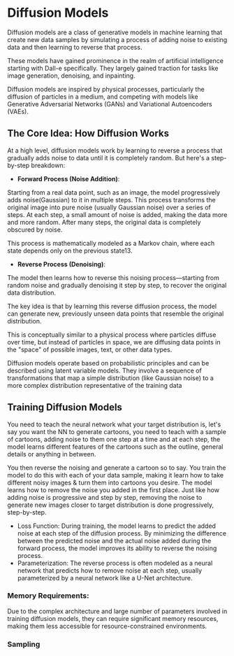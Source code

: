 # Diffusion Models 

Diffusion models are a class of generative models in machine learning that create new data samples by simulating a process of adding noise to existing data and then learning to reverse that process.

These models have gained prominence in the realm of artificial intelligence starting with Dall-e specifically.
They largely gained traction for tasks like image generation, denoising, and inpainting. 

Diffusion models are inspired by physical processes, particularly the diffusion of particles in a medium, and competing with models like Generative Adversarial Networks (GANs) and Variational Autoencoders (VAEs).

## The Core Idea: How Diffusion Works
At a high level, diffusion models work by learning to reverse a process that gradually adds noise to data until it is completely random. But here's a step-by-step breakdown:

* **Forward Process (Noise Addition)**:

Starting from a real data point, such as an image, the model progressively adds noise(Gaussian) to it in multiple steps. This process transforms the original image into pure noise (usually Gaussian noise) over a series of steps.
At each step, a small amount of noise is added, making the data more and more random. After many steps, the original data is completely obscured by noise.

This process is mathematically modeled as a Markov chain, where each state depends only on the previous state13.

* **Reverse Process (Denoising)**:

The model then learns how to reverse this noising process—starting from random noise and gradually denoising it step by step, to recover the original data distribution.

The key idea is that by learning this reverse diffusion process, the model can generate new, previously unseen data points that resemble the original distribution.

This is conceptually similar to a physical process where particles diffuse over time, but instead of particles in space, we are diffusing data points in the "space" of possible images, text, or other data types.

Diffusion models operate based on probabilistic principles and can be described using latent variable models. They involve a sequence of transformations that map a simple distribution (like Gaussian noise) to a more complex distribution representative of the training data

## Training Diffusion Models
You need to teach the neural network what your target distribution is, let's say you want the NN to generate cartoons, you need to teach with a sample of cartoons, adding noise to them one step at a time and at each step, the model learns different features of the cartoons such as the outline, general details or anything in between.

You then reverse the noising and generate a cartoon so to say. You train the model to do this with each of your data sample, making it learn how to take different noisy images & turn them into cartoons you desire. 
The model learns how to remove the noise you added in the first place. Just like how adding noise is progressive and step by step, removing the noise to generate new images closer to target distribution is done progressively, step-by-step. 

* Loss Function: During training, the model learns to predict the added noise at each step of the diffusion process. By minimizing the difference between the predicted noise and the actual noise added during the forward process, the model improves its ability to reverse the noising process.
* Parameterization: The reverse process is often modeled as a neural network that predicts how to remove noise at each step, usually parameterized by a neural network like a U-Net architecture.

### Memory Requirements:

Due to the complex architecture and large number of parameters involved in training diffusion models, they can require significant memory resources, making them less accessible for resource-constrained environments.

### Sampling
